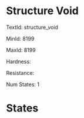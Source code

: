 # Structure Void

TextId: structure_void

MinId: 8199

MaxId: 8199

Hardness: 

Resistance: 


Num States: 1

# States
```

```